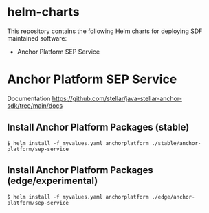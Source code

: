 # helm-charts

This repository contains the following Helm charts for deploying SDF maintained software:
- Anchor Platform SEP Service

# Anchor Platform SEP Service
Documentation
https://github.com/stellar/java-stellar-anchor-sdk/tree/main/docs

## Install Anchor Platform Packages (stable)
```
$ helm install -f myvalues.yaml anchorplatform ./stable/anchor-platform/sep-service
```
## Install Anchor Platform Packages (edge/experimental)
```
$ helm install -f myvalues.yaml anchorplatform ./edge/anchor-platform/sep-service
```

